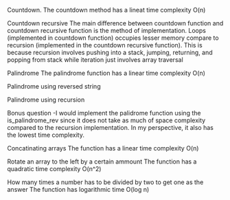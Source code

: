 Countdown.
The countdown method has a lineat time complexity O(n)

Countdown recursive
The main difference between countdown function and countdown recursive function is 
the method of implementation.
Loops (implemented in countdown function) occupies lesser memory compare to recursion (implemented in the countdown recursive function). This is because recursion involves pushing into a stack, jumping, returning, and popping from
stack while iteration just involves array traversal

Palindrome
The palindrome function has a linear time complexity O(n)

Palindrome using reversed string

Palindrome using recursion

Bonus question
-I would implement the palidrome function using the is_palindrome_rev since 
it does not take as much of space complexity compared to the recursion implementation.
In my perspective, it also has the lowest time complexity.

Concatinating arrays
The function has a linear time complexity O(n)

Rotate an array to the left by a certain ammount
The function has a quadratic time complexity O(n^2)

How many times a number has to be divided by two to get one as the answer
The function has logarithmic time O(log n)